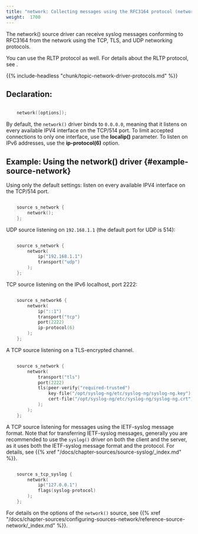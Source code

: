 ```yaml
---
title: "network: Collecting messages using the RFC3164 protocol (network() driver)"
weight:  1700
---
```

<!-- DISCLAIMER: This file is based on the syslog-ng Open Source Edition documentation https://github.com/balabit/syslog-ng-ose-guides/commit/2f4a52ee61d1ea9ad27cb4f3168b95408fddfdf2 and is used under the terms of The syslog-ng Open Source Edition Documentation License. The file has been modified by Axoflow. -->

The network() source driver can receive syslog messages conforming to RFC3164 from the network using the TCP, TLS, and UDP networking protocols.

You can use the RLTP protocol as well. For details about the RLTP protocol, see <span></span>.

{{% include-headless "chunk/topic-network-driver-protocols.md" %}}


## Declaration:

```c

    network([options]);

```


By default, the `network()` driver binds to `0.0.0.0`, meaning that it listens on every available IPV4 interface on the TCP/514 port. To limit accepted connections to only one interface, use the **localip()** parameter. To listen on IPv6 addresses, use the **ip-protocol(6)** option.


## Example: Using the network() driver {#example-source-network}

Using only the default settings: listen on every available IPV4 interface on the TCP/514 port.

```c

    source s_network {
        network();
    };

```

UDP source listening on `192.168.1.1` (the default port for UDP is 514):

```c

    source s_network {
        network(
            ip("192.168.1.1")
            transport("udp")
        );
    };

```

TCP source listening on the IPv6 localhost, port 2222:

```c

    source s_network6 {
        network(
            ip("::1")
            transport("tcp")
            port(2222)
            ip-protocol(6)
        );
    };

```

A TCP source listening on a TLS-encrypted channel.

```c

    source s_network {
        network(
            transport("tls")
            port(2222)
            tls(peer-verify("required-trusted")
                key-file("/opt/syslog-ng/etc/syslog-ng/syslog-ng.key")
                cert-file("/opt/syslog-ng/etc/syslog-ng/syslog-ng.crt")
            );
        );
    };

```

A TCP source listening for messages using the IETF-syslog message format. Note that for transferring IETF-syslog messages, generally you are recommended to use the `syslog()` driver on both the client and the server, as it uses both the IETF-syslog message format and the protocol. For details, see {{% xref "/docs/chapter-sources/source-syslog/_index.md" %}}.

```c

    source s_tcp_syslog {
        network(
            ip("127.0.0.1")
            flags(syslog-protocol)
        );
    };

```


For details on the options of the `network()` source, see {{% xref "/docs/chapter-sources/configuring-sources-network/reference-source-network/_index.md" %}}.
